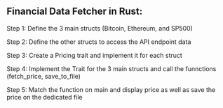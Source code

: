 ## Financial Data Fetcher in Rust:

Step 1: Define the 3 main structs (Bitcoin, Ethereum, and SP500)

Step 2: Define the other structs to access the API endpoint data

Step 3: Create a Pricing trait and implement it for each struct

Step 4: Implement the Trait for the 3 main structs and call the funnctions (fetch_price, save_to_file)

Step 5: Match the function on main and display price as well as save the price on the dedicated file